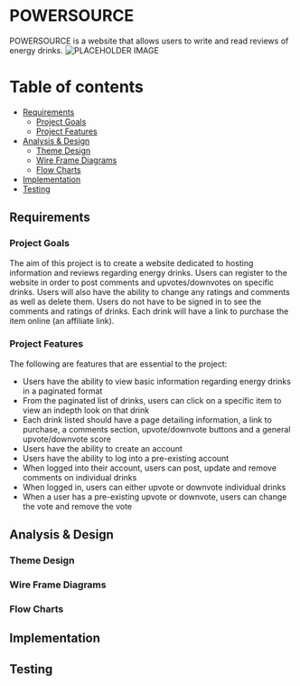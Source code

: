 # POWERSOURCE
POWERSOURCE is a website that allows users to write and read reviews of energy drinks.
![PLACEHOLDER IMAGE]()



# Table of contents


- [Requirements](#requirements)
  * [Project Goals](#project-goals)
  * [Project Features](#project-features)
- [Analysis & Design](#analysis---design)
  * [Theme Design](#theme-design)
  * [Wire Frame Diagrams](#wire-frame-diagrams)
  * [Flow Charts](#flow-charts)
- [Implementation](#implementation)
- [Testing](#testing)


## Requirements

### Project Goals
The aim of this project is to create a website dedicated to hosting information and reviews regarding energy drinks. Users can register to the website in order to post comments and upvotes/downvotes on specific drinks. Users will also have the ability to change any ratings and comments as well as delete them. Users do not have to be signed in to see the comments and ratings of drinks. Each drink will have a link to purchase the item online (an affiliate link).

### Project Features
The following are features that are essential to the project:

- Users have the ability to view basic information regarding energy drinks in a paginated format
- From the paginated list of drinks, users can click on a specific item to view an indepth look on that drink
- Each drink listed should have a page detailing information, a link to purchase, a comments section, upvote/downvote buttons and a general upvote/downvote score
- Users have the ability to create an account
- Users have the ability to log into a pre-existing account
- When logged into their account, users can post, update and remove comments on individual drinks
- When logged in, users can either upvote or downvote individual drinks
- When a user has a pre-existing upvote or downvote, users can change the vote and remove the vote

## Analysis & Design

### Theme Design

### Wire Frame Diagrams

### Flow Charts


## Implementation


## Testing

